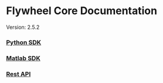 # Flywheel Core Documentation
Version: 2.5.2

### [Python SDK](python/)

### [Matlab SDK](matlab/)

### [Rest API](swagger/index.html)

